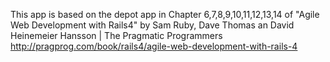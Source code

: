 This app is based on the depot app in Chapter 6,7,8,9,10,11,12,13,14 of "Agile Web Development with Rails4" 
by Sam Ruby, Dave Thomas an David Heinemeier Hansson | The Pragmatic Programmers http://pragprog.com/book/rails4/agile-web-development-with-rails-4